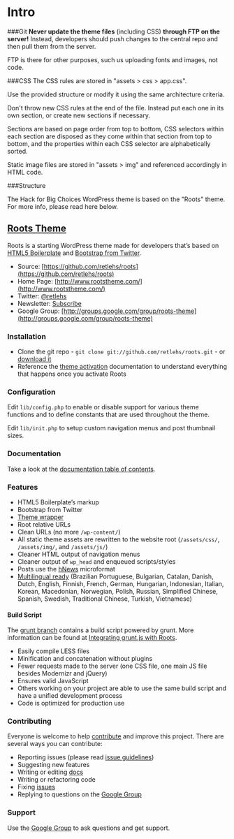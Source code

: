 # Intro

###Git
**Never update the theme files** (including CSS) **through FTP on the server!** Instead, developers should push changes to the central repo and then pull them from the server.

FTP is there for other purposes, such us uploading fonts and images, not code.

###CSS
The CSS rules are stored in "assets > css > app.css".

Use the provided structure or modify it using the same architecture criteria.

Don't throw new CSS rules at the end of the file. Instead put each one in its own section, or create new sections if necessary.

Sections are based on page order from top to bottom, CSS selectors within each section are disposed as they come within that section from top to bottom, and the properties within each CSS selector are alphabetically sorted.

Static image files are stored in "assets > img" and referenced accordingly in HTML code.

###Structure

The Hack for Big Choices WordPress theme is based on the "Roots" theme.
For more info, please read here below.



## [Roots Theme](http://www.rootstheme.com/)

Roots is a starting WordPress theme made for developers that’s based on
[HTML5 Boilerplate](http://html5boilerplate.com/) and [Bootstrap from Twitter](http://twitter.github.com/bootstrap/).

* Source: [https://github.com/retlehs/roots](https://github.com/retlehs/roots)
* Home Page: [http://www.rootstheme.com/](http://www.rootstheme.com/)
* Twitter: [@retlehs](https://twitter.com/retlehs)
* Newsletter: [Subscribe](http://www.rootstheme.com/subscribe/)
* Google Group: [http://groups.google.com/group/roots-theme](http://groups.google.com/group/roots-theme)

### Installation

* Clone the git repo - `git clone git://github.com/retlehs/roots.git` - or [download it](https://github.com/retlehs/roots/zipball/master)
* Reference the [theme activation](doc/activation.md) documentation to understand
everything that happens once you activate Roots

### Configuration

Edit `lib/config.php` to enable or disable support for various theme functions
and to define constants that are used throughout the theme.

Edit `lib/init.php` to setup custom navigation menus and post thumbnail sizes.

### Documentation

Take a look at the [documentation table of contents](doc/TOC.md).

### Features

* HTML5 Boilerplate’s markup
* Bootstrap from Twitter
* [Theme wrapper](doc/wrapper.md)
* Root relative URLs
* Clean URLs (no more `/wp-content/`)
* All static theme assets are rewritten to the website root (`/assets/css/`,
`/assets/img/`, and `/assets/js/`)
* Cleaner HTML output of navigation menus
* Cleaner output of `wp_head` and enqueued scripts/styles
* Posts use the [hNews](http://microformats.org/wiki/hnews) microformat
* [Multilingual ready](http://www.rootstheme.com/wpml/) (Brazilian Portuguese,
Bulgarian, Catalan, Danish, Dutch, English, Finnish, French, German, Hungarian,
Indonesian, Italian, Korean, Macedonian, Norwegian, Polish, Russian, Simplified
Chinese, Spanish, Swedish, Traditional Chinese, Turkish, Vietnamese)

#### Build Script

The [grunt branch](https://github.com/retlehs/roots/tree/grunt) contains a build
script powered by grunt. More information can be found at [Integrating grunt.js with Roots](http://benword.com/integrating-grunt-js-with-roots/).

* Easily compile LESS files
* Minification and concatenation without plugins
* Fewer requests made to the server (one CSS file, one main JS file besides
Modernizr and jQuery)
* Ensures valid JavaScript
* Others working on your project are able to use the same build script and have
a unified development process
* Code is optimized for production use

### Contributing

Everyone is welcome to help [contribute](CONTRIBUTING.md) and improve this project.
There are several ways you can contribute:

* Reporting issues (please read [issue guidelines](https://github.com/necolas/issue-guidelines))
* Suggesting new features
* Writing or editing [docs](doc/TOC.md)
* Writing or refactoring code
* Fixing [issues](https://github.com/retlehs/roots/issues)
* Replying to questions on the [Google Group](http://groups.google.com/group/roots-theme)

### Support

Use the [Google Group](http://groups.google.com/group/roots-theme) to ask
questions and get support.
